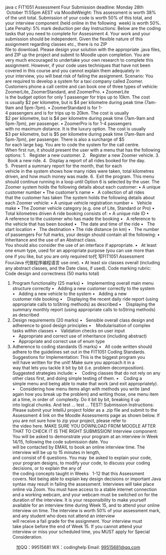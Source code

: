 java c
FIT1051 Assessment Four
Submission deadline: Monday 28th  October 11:55pm AEST via MoodleWeight: This assessment is worth 38% of the unit total. Submission of your code is worth 50% of this total, and your interview component (held online in the following  week) is worth 50%.
Late Penalty: 5% mark deduction per day
Instructions: Below are the coding tasks that you need to complete for Assessment 4. Your work and your submission should be independent. Given the flexible nature of this assignment regarding classes etc., there is no ZIP file to download. Please design your solution with the appropriate .java files, and ZIP up the project and submit to Moodle upon completion.
You are very much encouraged to undertake your own research to complete this assignment. However, if your code uses techniques that have not been covered in this course and you cannot explain them adequately in your interview, you will beat risk of failing the assignment.
Scenario: You are required to develop a system for a taxi company called Zoomer.
Customers phone a call centre and can book one of three types of vehicle: ZoomerLite, ZoomerStandard, and ZoomerPro.
• ZoomerLite is the budget option for only 1 passenger for trips up to 10km. The cost is usually $2 per kilometre, but is $4 per kilometre during peak time
(7am-9am and 5pm-7pm).
• ZoomerStandard is for 1-4 passengers and is for trips up to 20km. The cost is usually $2 per kilometre, but is $4 per kilometre during peak time (7am-9am and 5pm-7pm), per passenger.
• ZoomerPro is for 1-4 passengers with no maximum distance. It is the luxury option. The cost is usually $3 per kilometre, but is $5 per kilometre during peak time (7am-9am and 5pm-7pm), per passenger. There is also a surcharge of $5 for each large bag.
You are to code the system for the call centre. When first run, it should present the user with a menu that has the following options:
1.   Register a new customer.
2.   Register a new Zoomer vehicle.
3.   Book a new ride.
4.  Display a report of all rides booked for the day.
5.  Present a summary report for the month, that for each vehicle in the system shows how many rides were taken, total kilometres driven, and how much money was made.
6.  Exit the program.
This menu should continue running in a loop until Option 6 is selected by the user.
The Zoomer system holds the following details about each customer:
• A unique customer number
• The customer’s name
•   A collection of all rides that the customer has taken
The system holds the following details about each Zoomer vehicle:
• A unique vehicle registration number
•   Vehicle make
• The Zoomer vehicle category (e.g. one of Lite, Standard or Pro)
• Total kilometres driven A ride booking consists of:
• A unique ride ID
• A reference to the customer who has made the booking
•   A reference to the vehicle that has been booked
•   The date and time of the ride
•   The start location
•   The destination
• The ride distance (in km)
•   The number of passengers
For full marks, your design should contain all the following:
• Inheritance and the use of an Abstract class. You should also consider the use of an interface if appropriate.
•   At least one enum type, used for an appropriate purpose (you can use more than one if you like, but you are only required to代 写FIT1051 Assessment FourJava
代做程序编程语言 use one).
• At least six classes overall (including any abstract classes, and the Date class, if used).
Code marking rubric: Code design and correctness (50 marks total)
1. Program functionality (25 marks)
•   Implementing overall main menu structure correctly
•   Adding a new customer correctly to the system
•   Adding a new vehicle to the system
•   Adding a new customer ride booking
•    Displaying the recent daily ride report (using appropriate calls to toString methods) as described
•    Displaying the summary monthly report (using appropriate calls to toString methods) as described
2. Design requirements (20 marks)
•   Sensible overall class design and adherence to good design principles
•    Modularisation of complex tasks within classes
•   Validation checks on user input
•   Appropriate and correct use of inheritance (including abstract)
•   Appropriate and correct use of enum type
3. Adherence to coding standards (5 marks)
•   All code written should adhere to the guidelines set out in the FIT1051 Coding Standards.
Suggestions for Implementation: This is the biggest program you will have written for the unit! Make sure you approach it in a way that lets you tackle it bit by bit (i.e. problem decomposition). Suggested strategies include:
•    Coding classes that do not rely on any other class first, and doing simple testing of them.
•    Coding a simple menu and being able to make that work (and exit appropriately).
•    Considering how menu items align with methods you write (and again how you break up the problem) and writing those, one menu item at a time, in order of  complexity.
Do it bit by bit, breaking it up into logical chunks. And test … test … TEST!
Submission Instructions: Please submit your IntelliJ project folder as a .zip file and submit to the Assessment 4 link on the Moodle Assessments page as shown below.
If you are not sure how to zip your project, please refer to the video here. MAKE
SURE YOU DOWNLOAD FROM MOODLE AFTER THAT TO CHECK IT IS THE RIGHT SUBMISSION!
Interview component: You will be asked to demonstrate your program at an
interview in Week 14/15, following the code submission date. You will be contacted by EMAIL to book an online interview time.
The interview will be up to 15 minutes in length, and consist of 6 questions. You may  be asked to explain your code, your program designs, to modify your code, to discuss your coding decisions, or to explain the any of the coding concepts taught in Weeks   1-12 that this Assessment covers. Not being able to explain key design decisions or important Java syntax may result in failing the assessment.
Interviews will take place online via Zoom. You must have access to a stable internet connection and a working webcam, and your webcam must be switched on for the duration of the interview.
It is your responsibility to make yourself available for an interview time during Week 15, and to attend your online interview on time. The interview is worth 50% of your assessment mark, and any student who does not attend an interview will receive a fail grade for the assignment. Your interview must take place before the end of Week 15.
If you cannot attend your interview or miss your scheduled time, you MUST apply for Special Consideration.





         
加QQ：99515681  WX：codinghelp  Email: 99515681@qq.com
